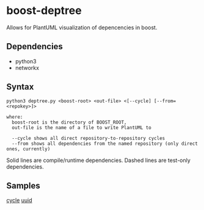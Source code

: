# boost-deptree

Allows for PlantUML visualization of depencencies in boost.

## Dependencies

- python3
- networkx

## Syntax

    python3 deptree.py <boost-root> <out-file> <[--cycle] [--from=<repokey>]>

    where:
      boost-root is the directory of BOOST_ROOT,
      out-file is the name of a file to write PlantUML to

      --cycle shows all direct repository-to-repository cycles
      --from shows all dependencies from the named repository (only direct ones, currently)

Solid lines are compile/runtime dependencies.
Dashed lines are test-only dependencies.

## Samples

[cycle](samples/cycle.puml)
[uuid](samples/uuid.puml)
